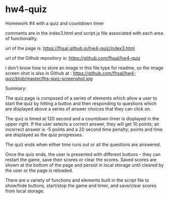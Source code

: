 # hw4-quiz
Homework #4 with a quiz and countdown timer

comments are in the index3.html and script.js file associated with each area of functionality. 

url of the page is: https://fhsal.github.io/hw4-quiz/index3.html

url of the Github repository is:  https://github.com/fhsal/hw4-quiz

I don't know how to store an image in this file type for readme, so the image screen shot is also in Github at : https://github.com/fhsal/hw4-quiz/blob/master/fhs-quiz-screenshot.jpg


Summary: 

The quiz page is composed of a series of elements which allow a user to start the quiz by hitting a button and then responding to questions which are displayed above a series of answer choices that they can click on.

The quiz is timed at 120 second and a countdown timer is displayed in the upper right.   If the user selects a correct answer, they will get 10 points; an incorrect answer is -5 points and a 20 second time penalty;  points and time are displayed as the quiz progresses.  

The quiz ends when either time runs out or all the questions are answered. 

Once the quiz ends, the user is presented with different buttons - they can restart the game, save their scores or clear the scores.  Saved scores are shown at the bottom of the page and persist in local storage until cleared by the user or the page is reloaded. 

There are a variety of functions and elements built in the script file to show/hide buttons, start/stop the game and timer, and save/clear scores from local storage. 











